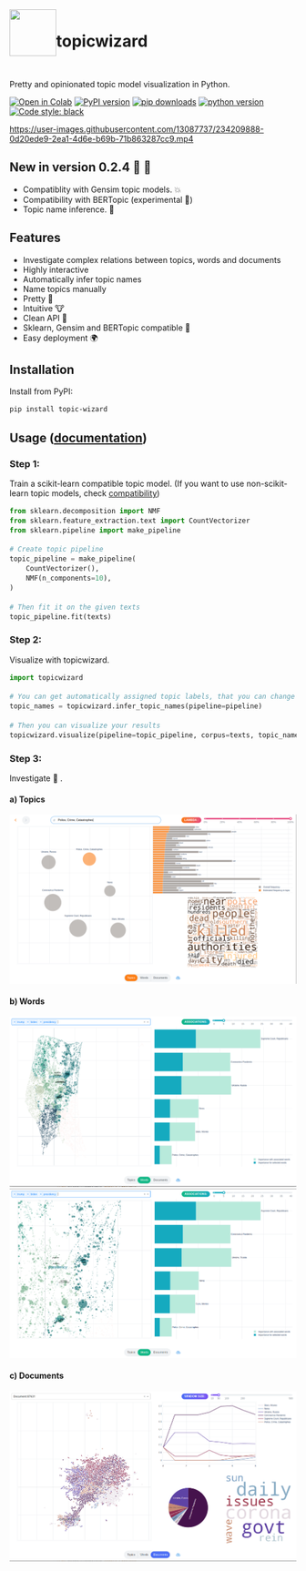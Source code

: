 <img align="left" width="82" height="82" src="assets/logo.svg">

# topicwizard

<br>

Pretty and opinionated topic model visualization in Python.

[![Open in Colab](https://colab.research.google.com/assets/colab-badge.svg)](https://colab.research.google.com/github/x-tabdeveloping/topic-wizard/blob/main/examples/basic_usage.ipynb)
[![PyPI version](https://badge.fury.io/py/topic-wizard.svg)](https://pypi.org/project/topic-wizard/)
[![pip downloads](https://img.shields.io/pypi/dm/topic-wizard.svg)](https://pypi.org/project/topic-wizard/)
[![python version](https://img.shields.io/badge/Python-%3E=3.8-blue)](https://github.com/centre-for-humanities-computing/tweetopic)
[![Code style: black](https://img.shields.io/badge/Code%20Style-Black-black)](https://black.readthedocs.io/en/stable/the_black_code_style/current_style.html)
<br>



https://user-images.githubusercontent.com/13087737/234209888-0d20ede9-2ea1-4d6e-b69b-71b863287cc9.mp4

## New in version 0.2.4 🌟 🌟

 - Compatiblity with Gensim topic models. 💥
 - Compatibility with BERTopic (experimental 🧪)
 - Topic name inference. 🧠


## Features

-   Investigate complex relations between topics, words and documents
-   Highly interactive
-   Automatically infer topic names
-   Name topics manually
-   Pretty :art:
-   Intuitive :cow:
-   Clean API :candy:
-   Sklearn, Gensim and BERTopic compatible :nut_and_bolt:
-   Easy deployment :earth_africa:

## Installation

Install from PyPI:

```bash
pip install topic-wizard
```

## Usage ([documentation](https://x-tabdeveloping.github.io/topic-wizard/))

### Step 1:

Train a scikit-learn compatible topic model.
(If you want to use non-scikit-learn topic models, check [compatibility](https://x-tabdeveloping.github.io/topic-wizard/usage.compatibility.html))

```python
from sklearn.decomposition import NMF
from sklearn.feature_extraction.text import CountVectorizer
from sklearn.pipeline import make_pipeline

# Create topic pipeline
topic_pipeline = make_pipeline(
    CountVectorizer(),
    NMF(n_components=10),
)

# Then fit it on the given texts
topic_pipeline.fit(texts)
```

### Step 2:

Visualize with topicwizard.

```python
import topicwizard

# You can get automatically assigned topic labels, that you can change manually later
topic_names = topicwizard.infer_topic_names(pipeline=pipeline)

# Then you can visualize your results
topicwizard.visualize(pipeline=topic_pipeline, corpus=texts, topic_names=topic_names)
```

### Step 3:

Investigate :eyes: .

#### a) Topics

![topics screenshot](assets/screenshot_topics.png)

#### b) Words

![words screenshot](assets/screenshot_words.png)
![words screenshot](assets/screenshot_words_zoomed.png)

#### c) Documents

![documents screenshot](assets/screenshot_documents.png)
